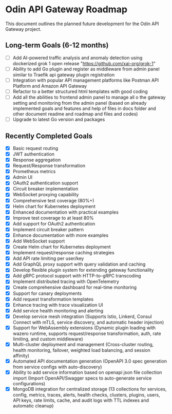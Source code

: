 # Odin API Gateway Roadmap

This document outlines the planned future development for the Odin API Gateway project.

## Long-term Goals (6-12 months)

- [ ] Add AI-powered traffic analysis and anomaly detection using dockerized grok 1 open release "https://github.com/xai-org/grok-1"
- [ ] Ability to add Go plugin and register as middleware from admin panel similar to Traefik api gateway plugin registration
- [ ] Integration with popular API management platforms like Postman API Platform and Amazon API Gateway
- [ ] Refactor to a better structured html templates with good coding
- [ ] Add all the abilities to frontend admin panel to manage all o the gateway setting and monitoring from the admin panel (based on already implemented goals and features and help of files in docs folder and other document readme and roadmap and files and codes)
- [ ] Upgrade to latest Go version and packages

## Recently Completed Goals

- [x] Basic request routing
- [x] JWT authentication
- [x] Response aggregation
- [x] Request/Response transformation
- [x] Prometheus metrics
- [x] Admin UI
- [x] OAuth2 authentication support
- [x] Circuit breaker implementation
- [x] WebSocket proxying capability
- [x] Comprehensive test coverage (80%+)
- [x] Helm chart for Kubernetes deployment
- [x] Enhanced documentation with practical examples
- [x] Improve test coverage to at least 80%
- [x] Add support for OAuth2 authentication
- [x] Implement circuit breaker pattern
- [x] Enhance documentation with more examples
- [x] Add WebSocket support
- [x] Create Helm chart for Kubernetes deployment
- [x] Implement request/response caching strategies
- [x] Add API rate limiting per user/key
- [x] Add GraphQL proxy support with query validation and caching
- [x] Develop flexible plugin system for extending gateway functionality
- [x] Add gRPC protocol support with HTTP-to-gRPC transcoding
- [x] Implement distributed tracing with OpenTelemetry
- [x] Create comprehensive dashboard for real-time monitoring
- [x] Support for canary deployments
- [x] Add request transformation templates
- [x] Enhance tracing with trace visualization UI
- [x] Add service health monitoring and alerting
- [x] Develop service mesh integration (Supports Istio, Linkerd, Consul Connect with mTLS, service discovery, and automatic header injection)
- [x] Support for WebAssembly extensions (Dynamic plugin loading with wazero runtime, supports request/response transformation, auth, rate limiting, and custom middleware)
- [x] Multi-cluster deployment and management (Cross-cluster routing, health monitoring, failover, weighted load balancing, and session affinity)
- [x] Automated API documentation generation (OpenAPI 3.0 spec generation from service configs with auto-discovery)
- [x] Ability to add service information based on openapi json file collection import (Import OpenAPI/Swagger specs to auto-generate service configurations)
- [x] MongoDB integration for centralized storage (13 collections for services, config, metrics, traces, alerts, health checks, clusters, plugins, users, API keys, rate limits, cache, and audit logs with TTL indexes and automatic cleanup)